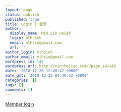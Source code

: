 ```yaml
---
layout: page
status: publish
published: true
title: Login | 登录
author:
  display_name: Min Lin Hsieh
  login: mlhsieh
  email: mlhsie@gmail.com
  url: ''
author_login: mlhsieh
author_email: mlhsie@gmail.com
wordpress_id: 149
wordpress_url: http://xinchejian.com/?page_id=149
date: '2010-12-26 12:40:42 +0800'
date_gmt: '2010-12-26 04:40:42 +0800'
categories: []
tags: []
comments: []
---
```

<p><a href="http://xinchejian.com/wp-admin">Member login</a></p>

